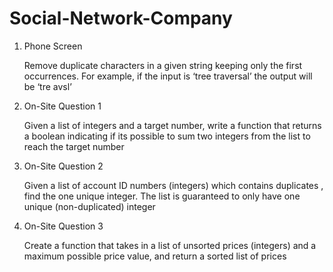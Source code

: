 # Social-Network-Company

1. Phone Screen

    Remove duplicate characters in a given string keeping only the first occurrences. For example, if the input is ‘tree traversal’ the         output will be ‘tre avsl’
    
2. On-Site Question 1

    Given a list of integers and a target number, write a function that returns a boolean indicating if its possible to sum two integers       from the list to reach the target number
    
3. On-Site Question 2

    Given a list of account ID numbers (integers) which contains duplicates , find the one unique integer. The list is guaranteed to only       have one unique (non-duplicated) integer
    
4. On-Site Question 3

    Create a function that takes in a list of unsorted prices (integers) and a maximum possible price value, and return a sorted list of       prices
